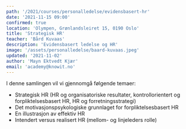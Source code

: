 ```yaml
---
path: '/2021/courses/personalledelse/evidensbasert-hr'
date: '2021-11-15 09:00'
confirmed: true
location: 'Olympen, Grønlandsleiret 15, 0190 Oslo'
title: 'Strategisk HR'
teacher: 'Bård Kuvaas'
description: 'Evidensbasert ledelse og HR'
image: '/assets/personalledelse/baard-kuvaas.jpeg'
updated: '2021-11-02'
author: 'Mayn Ektvedt Kjær'
email: 'academy@knowit.no'
---
```


I denne samlingen vil vi gjennomgå følgende temaer:

- Strategisk HR (HR og organisatoriske resultater, kontrollorientert og
  forpliktelsesbasert HR, HR og forretningsstrategi)
- Det motivasjonspsykologiske grunnlaget for forpliktelsesbasert HR
- En illustrasjon av effektiv HR
- Intendert versus realisert HR (mellom- og linjeleders rolle)
